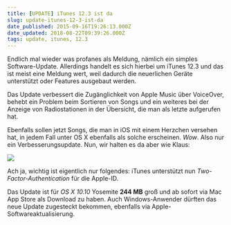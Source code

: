 ```yaml
---
title: [UPDATE] iTunes 12.3 ist da
slug: update-itunes-12-3-ist-da
date_published: 2015-09-16T19:26:13.000Z
date_updated: 2018-08-22T09:39:26.000Z
tags: update, itunes, 12.3
---
```


Endlich mal wieder was profanes als Meldung, nämlich ein simples Software-Update. Allerdings handelt es sich hierbei um iTunes 12.3 und das ist meist eine Meldung wert, weil dadurch die neuerlichen Geräte unterstützt oder Features ausgebaut werden. 

Das Update verbessert die Zugänglichkeit von Apple Music über VoiceOver, behebt ein Problem beim Sortieren von Songs und ein weiteres bei der Anzeige von Radiostationen in der Übersicht, die man als letzte aufgerufen hat.

Ebenfalls sollen jetzt Songs, die man in iOS mit einem Herzchen versehen hat, in jedem Fall unter OS X ebenfalls als solche erscheinen. *Wow*. Also nur ein Verbesserungsupdate. Nun, wir halten es da aber wie Klaus:

![](__GHOST_URL__/content/images/2015/09/ein-update--immerhin-ein-date.jpg)

Ach ja, wichtig ist eigentlich nur folgendes: iTunes unterstützt nun *Two-Factor-Authentication* für die Apple-ID.

Das Update ist für *OS X 10.10* Yosemite **244 MB** groß und ab sofort via Mac App Store als Download zu haben. Auch Windows-Anwender dürften das neue Update zugesteckt bekommen, ebenfalls via Apple-Softwareaktualisierung.
